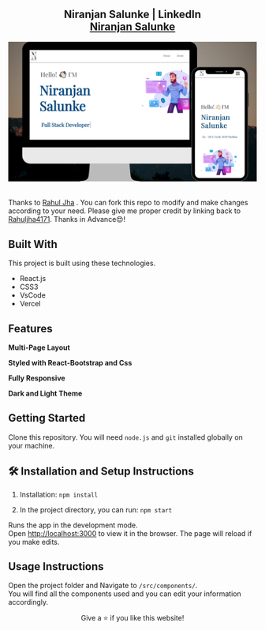 <h2 align="center">
  Niranjan Salunke | LinkedIn<br/>
  <a href="https://www.linkedin.com/in/niranjan-salunke/" target="_blank">Niranjan Salunke</a>
</h2>
<div align="center">
  <img alt="Demo" src="./Images/readme_img.png" />
</div>

<br/>

<div align="center">

</div>

Thanks to <a href="https://github.com/rahuljha4171">Rahul Jha</a> .
You can fork this repo to modify and make changes according to your need. Please give me proper credit by linking back to [Rahuljha4171](https://github.com/rahuljha4171/Portfolio-Website). Thanks in Advance😍!

## Built With

This project is built using these technologies.

- React.js
- CSS3
- VsCode
- Vercel

## Features

**Multi-Page Layout**

**Styled with React-Bootstrap and Css**

**Fully Responsive**

**Dark and Light Theme**

## Getting Started

Clone this repository. You will need `node.js` and `git` installed globally on your machine.

## 🛠 Installation and Setup Instructions

1. Installation: `npm install`

2. In the project directory, you can run: `npm start`

Runs the app in the development mode.\
Open [http://localhost:3000](http://localhost:3000) to view it in the browser.
The page will reload if you make edits.

## Usage Instructions

Open the project folder and Navigate to `/src/components/`. <br/>
You will find all the components used and you can edit your information accordingly.



<p align="center">
Give a ⭐ if you like this website!
</p>
